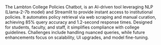 The Lambton College Policies Chatbot, is an AI-driven tool leveraging NLP (Llama-2-7b model) and Streamlit to provide instant access to institutional policies. It automates policy retrieval via web scraping and manual curation, achieving 85% query accuracy and 1.2-second response times. Designed for students, faculty, and staff, it simplifies compliance with college guidelines. Challenges include handling nuanced queries, while future enhancements focus on scalability, UI upgrades, and model fine-tuning.
